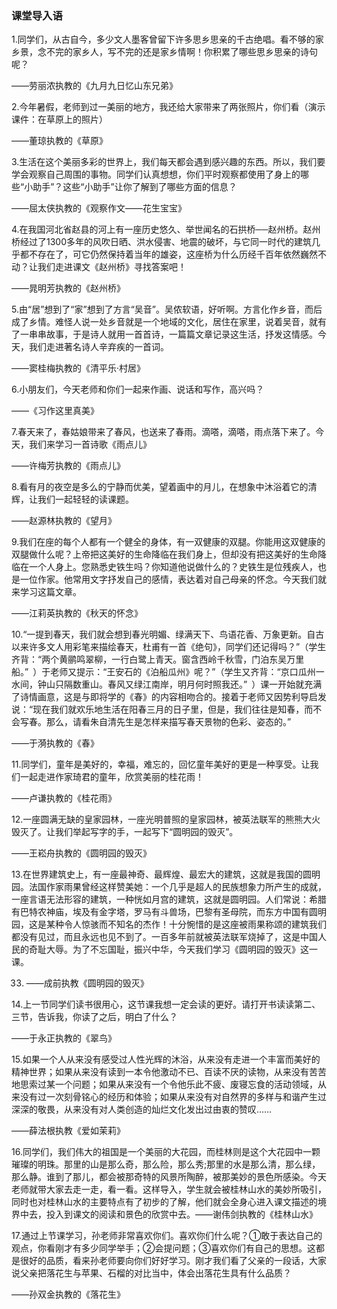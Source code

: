 ﻿---
layout: post
tags: [教学复习]
author: lqq
---

### 课堂导入语


1.同学们，从古自今，多少文人墨客曾留下许多思乡思亲的千古绝唱。看不够的家乡景，念不完的家乡人，写不完的还是家乡情啊！你积累了哪些思乡思亲的诗句呢？

——劳丽浓执教的《九月九日忆山东兄弟》

2.今年暑假，老师到过一美丽的地方，我还给大家带来了两张照片，你们看（演示课件：在草原上的照片）

——董琼执教的《草原》

3.生活在这个美丽多彩的世界上，我们每天都会遇到感兴趣的东西。所以，我们要学会观察自己周围的事物。同学们认真想想，你们平时观察都使用了身上的哪些“小助手”？这些“小助手”让你了解到了哪些方面的信息？

——屈太侠执教的《观察作文——花生宝宝》

4.在我国河北省赵县的河上有一座历史悠久、举世闻名的石拱桥──赵州桥。赵州桥经过了1300多年的风吹日晒、洪水侵害、地震的破坏，与它同一时代的建筑几乎都不存在了，可它仍然保持着当年的雄姿，这座桥为什么历经千百年依然巍然不动？让我们走进课文《赵州桥》寻找答案吧！

——晁明芳执教的《赵州桥》

5.由“居”想到了“家”想到了方言“吴音”。吴侬软语，好听啊。方言化作乡音，而后成了乡情。难怪人说一处乡音就是一个地域的文化，居住在家里，说着吴音，就有了一串串故事，于是诗人就用一首首诗，一篇篇文章记录这生活，抒发这情感。今天，我们走进著名诗人辛弃疾的一首词。

——窦桂梅执教的《清平乐·村居》

6.小朋友们，今天老师和你们一起来作画、说话和写作，高兴吗？

——《习作这里真美》

7.春天来了，春姑娘带来了春风，也送来了春雨。滴嗒，滴嗒，雨点落下来了。今天，我们来学习一首诗歌《雨点儿》

——许梅芳执教的《雨点儿》

8.看有月的夜空是多么的宁静而优美，望着画中的月儿，在想象中沐浴着它的清辉，让我们一起轻轻的读课题。

——赵源林执教的《望月》


9.我们在座的每个人都有一个健全的身体，有一双健康的双腿。你能用这双健康的双腿做什么呢？上帝把这美好的生命降临在我们身上，但却没有把这美好的生命降临在一个人身上。您熟悉史铁生吗？你知道他说做什么的？史铁生是位残疾人，也是一位作家。他常用文字抒发自己的感情，表达着对自己母亲的怀念。今天我们就来学习这篇文章。

——江莉英执教的《秋天的怀念》

10.“一提到春天，我们就会想到春光明媚、绿满天下、鸟语花香、万象更新。自古以来许多文人用彩笔来描绘春天，杜甫有一首《绝句》，同学们还记得吗？”（学生齐背：“两个黄鹂鸣翠柳，一行白鹭上青天。窗含西岭千秋雪，门泊东吴万里船。” ）于老师又提示：“王安石的《泊船瓜州》呢？”（学生又齐背：“京口瓜州一水间，钟山只隔数重山。春风又绿江南岸，明月何时照我还。” ）课一开始就充满了诗情画意，这是与即将学的《春》的内容相吻合的。接着于老师又因势利导启发说：“现在我们就欢乐地生活在阳春三月的日子里，但是，我们往往是知春，而不会写春。那么，请看朱自清先生是怎样来描写春天景物的色彩、姿态的。”

——于漪执教的《春》

11.同学们，童年是美好的，幸福，难忘的，回忆童年美好的更是一种享受。让我们一起走进作家琦君的童年，欣赏美丽的桂花雨！

——卢谦执教的《桂花雨》

12.一座圆满无缺的皇家园林，一座光明普照的皇家园林，被英法联军的熊熊大火毁灭了。让我们举起写字的手，一起写下“圆明园的毁灭”。

——王崧舟执教的《圆明园的毁灭》

13.在世界建筑史上，有一座最神奇、最辉煌、最宏大的建筑，这就是我国的圆明园。法国作家雨果曾经这样赞美她：一个几乎是超人的民族想象力所产生的成就，一座言语无法形容的建筑，一种恍如月宫的建筑，这就是圆明园。人们常说：希腊有巴特农神庙，埃及有金字塔，罗马有斗兽场，巴黎有圣母院，而东方中国有圆明园，这是某种令人惊骇而不知名的杰作！十分惋惜的是这座被雨果称颂的建筑我们都没有见过，而且永远也见不到了。一百多年前就被英法联军烧掉了，这是中国人民的奇耻大辱。为了不忘国耻，振兴中华，今天我们学习《圆明园的毁灭》这一课。

33. ——成前执教《圆明园的毁灭》



14.上一节同学们读书很用心，这节课我想一定会读的更好。请打开书读读第二、三节，告诉我，你读了之后，明白了什么？

——于永正执教的《翠鸟》

15.如果一个人从来没有感受过人性光辉的沐浴，从来没有走进一个丰富而美好的精神世界；如果从来没有读到一本令他激动不已、百读不厌的读物，从来没有苦苦地思索过某一个问题；如果从来没有一个令他乐此不疲、废寝忘食的活动领域，从来没有过一次刻骨铭心的经历和体验；如果从来没有对自然界的多样与和谐产生过深深的敬畏，从来没有对人类创造的灿烂文化发出过由衷的赞叹……

——薛法根执教《爱如茉莉》

16.同学们，我们伟大的祖国是一个美丽的大花园，而桂林则是这个大花园中一颗璀璨的明珠。那里的山是那么奇，那么险，那么秀;那里的水是那么清，那么绿，那么静。谁到了那儿，都会被那奇特的风景所陶醉，被那美妙的景色所感染。今天老师就带大家去走一走，看一看。这样导入，学生就会被桂林山水的美妙所吸引，同时也对桂林山水的主要特点有了初步的了解，他们就会全身心进入课文描述的境界中去，投入到课文的阅读和景色的欣赏中去。——谢伟剑执教的《桂林山水》

17.通过上节课学习，孙老师非常喜欢你们。喜欢你们什么呢？①敢于表达自己的观点，你看刚才有多少同学举手；②会提问题；③喜欢你们有自己的思想。这都是很好的品质，看来孙老师要向你们好好学习。刚才我们看了父亲的一段话，大家说父亲把落花生与苹果、石榴的对比当中，体会出落花生具有什么品质？

——孙双金执教的《落花生》





